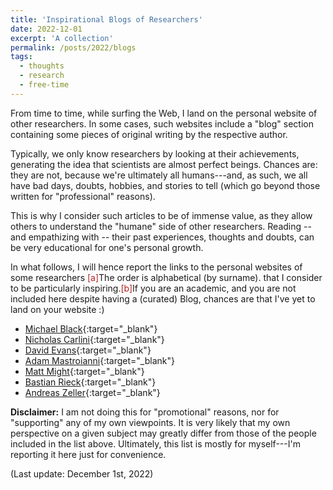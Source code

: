 ```yaml
---
title: 'Inspirational Blogs of Researchers'
date: 2022-12-01
excerpt: 'A collection'
permalink: /posts/2022/blogs
tags:
  - thoughts
  - research
  - free-time
---
```


From time to time, while surfing the Web, I land on the personal website of other researchers. In some cases, such websites include a "blog" section containing some pieces of original writing by the respective author. 

Typically, we only know researchers by looking at their achievements, generating the idea that scientists are almost perfect beings. Chances are: they are not, because we're ultimately all humans---and, as such, we all have bad days, doubts, hobbies, and stories to tell (which go beyond those written for "professional" reasons).

This is why I consider such articles to be of immense value, as they allow others to understand the "humane" side of other researchers. Reading -- and empathizing with -- their past experiences, thoughts and doubts, can be very educational for one's personal growth.

In what follows, I will hence report the links to the personal websites of some researchers <span class="footnote"><a style="color:firebrick">[a]</a><span class="footnote_content">The order is alphabetical (by surname).</span></span> that I consider to be particularly inspiring.<span class="footnote"><a style="color:firebrick">[b]</a><span class="footnote_content">If you are an academic, and you are not included here despite having a (curated) Blog, chances are that I've yet to land on your website :)</span></span>


* [Michael Black](https://ps.is.mpg.de/~black){:target="_blank"}
* [Nicholas Carlini](https://nicholas.carlini.com/){:target="_blank"}
* [David Evans](https://www.cs.virginia.edu/~evans/){:target="_blank"}
* [Adam Mastroianni](https://substack.com/profile/69354522-adam-mastroianni){:target="_blank"}
* [Matt Might](https://matt.might.net/articles/){:target="_blank"}
* [Bastian Rieck](https://bastian.rieck.me/blog/){:target="_blank"}
* [Andreas Zeller](https://andreas-zeller.info/Blog.html){:target="_blank"}


**Disclaimer:** I am not doing this for "promotional" reasons, nor for "supporting" any of my own viewpoints. It is very likely that my own perspective on a given subject may greatly differ from those of the people included in the list above. Ultimately, this list is mostly for myself---I'm reporting it here just for convenience.

(Last update: December 1st, 2022)